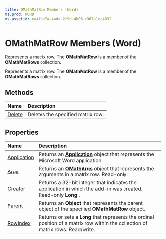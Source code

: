 ```yaml
---
title: OMathMatRow Members (Word)
ms.prod: WORD
ms.assetid: ea4fee7a-4ada-2f9d-4b06-c967a1cc4032
---
```



# OMathMatRow Members (Word)
Represents a matrix row. The  **OMathMatRow** is a member of the **OMathMatRows** collection.

Represents a matrix row. The  **OMathMatRow** is a member of the **OMathMatRows** collection.


## Methods



|**Name**|**Description**|
|:-----|:-----|
|[Delete](omathmatrow-delete-method-word.md)|Deletes the specified matrix row.|

## Properties



|**Name**|**Description**|
|:-----|:-----|
|[Application](omathmatrow-application-property-word.md)|Returns an  **[Application](application-object-word.md)** object that represents the Microsoft Word application.|
|[Args](omathmatrow-args-property-word.md)|Returns an  **[OMathArgs](omathargs-object-word.md)** object that represents the arguments in a matrix row. Read-only.|
|[Creator](omathmatrow-creator-property-word.md)|Returns a 32-bit integer that indicates the application in which the add-in was created. Read-only  **Long** .|
|[Parent](omathmatrow-parent-property-word.md)|Returns an  **Object** that represents the parent object of the specified **OMathMatRow** object.|
|[RowIndex](omathmatrow-rowindex-property-word.md)|Returns or sets a  **Long** that represents the ordinal position of a matrix row within the collection of matrix rows. Read/write.|

